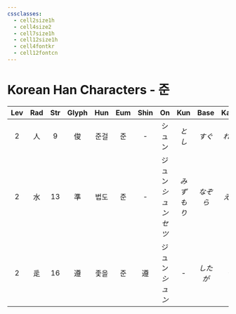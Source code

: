 ```yaml
---
cssclasses:
  - cell2size1h
  - cell4size2
  - cell7size1h
  - cell12size1h
  - cell4fontkr
  - cell12fontcn
---
```


# Korean Han Characters - 준

| Lev | Rad | Str | Glyph | Hun | Eum | Shin |         On         |  Kun   | Base  | Kana | Simp | Man  |  Can  | Viet  |
| :-: | :-: | :-: | :---: | :-: | :-: | :--: | :----------------: | :----: | :---: | :--: | :--: | :--: | :---: | :---: |
|  2  |  人  |  9  |   俊   | 준걸  |  준  |  -   |        シュン         |  *とし*  | *すぐ*  | *れる* |  -   | jùn  | zeon3 | tuấn  |
|  2  |  水  | 13  |   準   | 법도  |  준  |  -   | ジュン<br>*シュン<br>セツ* | *みずもり* | *なぞら* | *える* |  准   | zhǔn | zeon2 | chuẩn |
|  2  |  辵  | 16  |   遵   | 좇을  |  준  |  遵   |    ジュン<br>*シュン*    |   -    | *したが* | *う*  |  -   | zūn  | zeon1 | tuân  |
